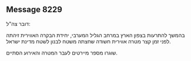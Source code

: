 ## Message 8229

דובר צה"ל:

בהמשך להתרעות בצפון הארץ במרחב הגליל המערבי, יחידת הבקרה האווירית זיהתה לפני זמן קצר מטרה אווירית חשודה שחצתה משטח לבנון לשטח מדינת ישראל.

שוגרו מספר מיירטים לעבר המטרה והאירוע הסתיים.

